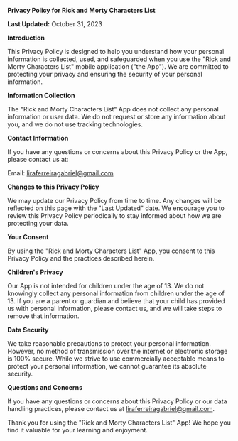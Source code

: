 **Privacy Policy for Rick and Morty Characters List**

**Last Updated:** October 31, 2023

**Introduction**

This Privacy Policy is designed to help you understand how your personal information is collected, used, and safeguarded when you use the "Rick and Morty Characters List" mobile application ("the App"). We are committed to protecting your privacy and ensuring the security of your personal information.

**Information Collection**

The "Rick and Morty Characters List" App does not collect any personal information or user data. We do not request or store any information about you, and we do not use tracking technologies.

**Contact Information**

If you have any questions or concerns about this Privacy Policy or the App, please contact us at:

Email: liraferreiragabriel@gmail.com

**Changes to this Privacy Policy**

We may update our Privacy Policy from time to time. Any changes will be reflected on this page with the "Last Updated" date. We encourage you to review this Privacy Policy periodically to stay informed about how we are protecting your data.

**Your Consent**

By using the "Rick and Morty Characters List" App, you consent to this Privacy Policy and the practices described herein.

**Children's Privacy**

Our App is not intended for children under the age of 13. We do not knowingly collect any personal information from children under the age of 13. If you are a parent or guardian and believe that your child has provided us with personal information, please contact us, and we will take steps to remove that information.

**Data Security**

We take reasonable precautions to protect your personal information. However, no method of transmission over the internet or electronic storage is 100% secure. While we strive to use commercially acceptable means to protect your personal information, we cannot guarantee its absolute security.

**Questions and Concerns**

If you have any questions or concerns about this Privacy Policy or our data handling practices, please contact us at liraferreiragabriel@gmail.com.

Thank you for using the "Rick and Morty Characters List" App! We hope you find it valuable for your learning and enjoyment.
